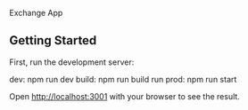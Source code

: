 Exchange App

## Getting Started

First, run the development server:


dev: npm run dev
build: npm run build
run prod: npm run start

Open [http://localhost:3001](http://localhost:3001) with your browser to see the result.
